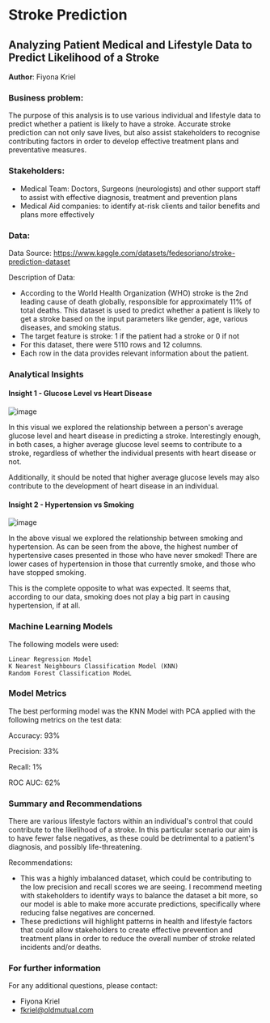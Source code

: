 # Stroke Prediction
## Analyzing Patient Medical and Lifestyle Data to Predict Likelihood of a Stroke

**Author**: Fiyona Kriel

### Business problem:

The purpose of this analysis is to use various individual and lifestyle data to predict whether a patient is likely to have a stroke. Accurate stroke prediction can not only save lives, but also assist stakeholders to recognise contributing factors in order to develop effective treatment plans and preventative measures.

### Stakeholders:
- Medical Team: Doctors, Surgeons (neurologists) and other support staff to assist with effective diagnosis, treatment and prevention plans
- Medical Aid companies: to identify at-risk clients and tailor benefits and plans more effectively

### Data:
Data Source: https://www.kaggle.com/datasets/fedesoriano/stroke-prediction-dataset

Description of Data:
- According to the World Health Organization (WHO) stroke is the 2nd leading cause of death globally, responsible for approximately 11% of total deaths.
  This dataset is used to predict whether a patient is likely to get a stroke based on the input parameters like gender, age, various diseases, and smoking status.
- The target feature is stroke: 1 if the patient had a stroke or 0 if not
- For this dataset, there were 5110 rows and 12 columns.
- Each row in the data provides relevant information about the patient.

### Analytical Insights

#### Insight 1 - Glucose Level vs Heart Disease

![image](https://github.com/FiyonaK/Project-2/assets/138833676/e8a75ffe-2c22-43f4-b697-5d67e37a26d3)

In this visual we explored the relationship between a person's average glucose level and heart disease in predicting a stroke. Interestingly enough, in both cases, a higher average glucose level seems to contribute to a stroke, regardless of whether the individual presents with heart disease or not.

Additionally, it should be noted that higher average glucose levels may also contribute to the development of heart disease in an individual.

#### Insight 2 - Hypertension vs Smoking

![image](https://github.com/FiyonaK/Project-2/assets/138833676/7827bdb9-ccca-4b67-8801-430f7f1f85f3)

In the above visual we explored the relationship between smoking and hypertension. As can be seen from the above, the highest number of hypertensive cases presented in those who have never smoked! There are lower cases of hypertension in those that currently smoke, and those who have stopped smoking.

This is the complete opposite to what was expected. It seems that, according to our data, smoking does not play a big part in causing hypertension, if at all.

### Machine Learning Models

The following models were used:

    Linear Regression Model
    K Nearest Neighbours Classification Model (KNN)  
    Random Forest Classification ModeL

### Model Metrics

The best performing model was the KNN Model with PCA applied with the following metrics on the test data:

Accuracy: 93%

Precision: 33%

Recall: 1%

ROC AUC: 62%

### Summary and Recommendations

There are various lifestyle factors within an individual's control that could contribute to the likelihood of a stroke. In this particular scenario our aim is to have fewer false negatives, as these could be detrimental to a patient's diagnosis, and possibly life-threatening.

Recommendations:
- This was a highly imbalanced dataset, which could be contributing to the low precision and recall scores we are seeing. I recommend meeting with stakeholders to identify ways to balance the dataset a bit more, so our model is able to make more accurate predictions, specifically where reducing false negatives are concerned.
- These predictions will highlight patterns in health and lifestyle factors that could allow stakeholders to create effective prevention and treatment plans in order to reduce the overall number of stroke related incidents and/or deaths.

### For further information

For any additional questions, please contact:
  - Fiyona Kriel
  - fkriel@oldmutual.com 
